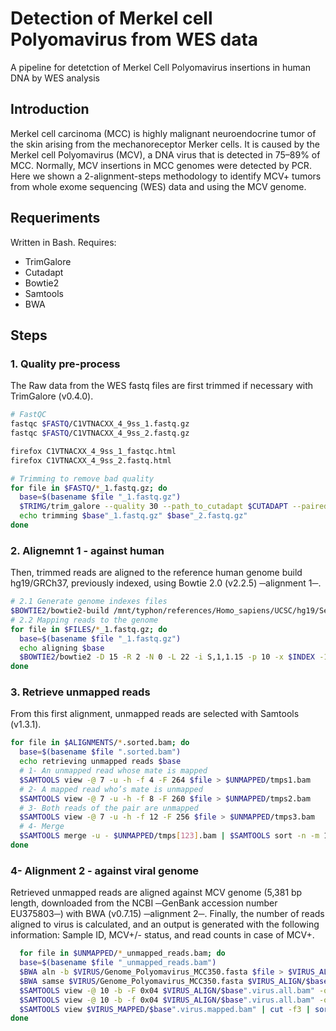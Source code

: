 # Detection of Merkel cell Polyomavirus from WES data
A pipeline for detetction of Merkel Cell Polyomavirus insertions in human DNA by WES analysis

## Introduction
Merkel cell carcinoma (MCC) is highly malignant neuroendocrine tumor of the skin arising from the mechanoreceptor Merker cells. It is caused by the Merkel cell Polyomavirus (MCV), a DNA virus that is detected in 75–89% of MCC. Normally, MCV insertions in MCC genomes were detected by PCR. Here we shown a 2-alignment-steps methodology to identify MCV+ tumors from whole exome sequencing (WES) data and using the MCV genome.

## Requeriments
Written in Bash.
Requires:
* TrimGalore
* Cutadapt
* Bowtie2
* Samtools
* BWA

## Steps
### 1. Quality pre-process
The Raw data from the WES fastq files are first trimmed if necessary with TrimGalore (v0.4.0).
```bash
# FastQC
fastqc $FASTQ/C1VTNACXX_4_9ss_1.fastq.gz
fastqc $FASTQ/C1VTNACXX_4_9ss_2.fastq.gz

firefox C1VTNACXX_4_9ss_1_fastqc.html
firefox C1VTNACXX_4_9ss_2.fastq.html

# Trimming to remove bad quality 
for file in $FASTQ/*_1.fastq.gz; do 
  base=$(basename $file "_1.fastq.gz")
  $TRIMG/trim_galore --quality 30 --path_to_cutadapt $CUTADAPT --paired --trim1 -o $TRIMMED $FASTQ"/"$base"_1.fastq.gz" $FASTQ"/"$base"_2.fastq.gz"
  echo trimming $base"_1.fastq.gz" $base"_2.fastq.gz" 
done
```
### 2.  Alignemnt 1 - against human
Then, trimmed reads are aligned to the reference human genome build hg19/GRCh37, previously indexed, using Bowtie 2.0 (v2.2.5) ─alignment 1─. 
```bash
# 2.1 Generate genome indexes files
$BOWTIE2/bowtie2-build /mnt/typhon/references/Homo_sapiens/UCSC/hg19/Sequence/WholeGenomeFasta/genome.fa REF/hg19.example
# 2.2 Mapping reads to the genome
for file in $FILES/*_1.fastq.gz; do
  base=$(basename $file "_1.fastq.gz")
  echo aligning $base
  $BOWTIE2/bowtie2 -D 15 -R 2 -N 0 -L 22 -i S,1,1.15 -p 10 -x $INDEX -1 $FILES/$base"_1.fastq.gz" -2 $FILES/$base"_2.fastq.gz" |  $SAMTOOLS view -bS - | $SAMTOOLS sort -m 1000000000 -O BAM -o $ALIGNMENTS/$base".sorted.bam"
done

```
### 3. Retrieve unmapped reads
From this first alignment, unmapped reads are selected with Samtools (v1.3.1).
```bash
for file in $ALIGNMENTS/*.sorted.bam; do
  base=$(basename $file ".sorted.bam")
  echo retrieving unmapped reads $base
  # 1- An unmapped read whose mate is mapped
  $SAMTOOLS view -@ 7 -u -h -f 4 -F 264 $file > $UNMAPPED/tmps1.bam
  # 2- A mapped read who’s mate is unmapped
  $SAMTOOLS view -@ 7 -u -h -f 8 -F 260 $file > $UNMAPPED/tmps2.bam
  # 3- Both reads of the pair are unmapped
  $SAMTOOLS view -@ 7 -u -h -f 12 -F 256 $file > $UNMAPPED/tmps3.bam
  # 4- Merge
  $SAMTOOLS merge -u - $UNMAPPED/tmps[123].bam | $SAMTOOLS sort -n -m 1000000000 -O BAM -o $UNMAPPED/$base"_unmapped_reads.bam"
done
```
### 4- Alignment 2 - against viral genome
Retrieved unmapped reads are aligned against MCV genome (5,381 bp length, downloaded from the NCBI ─GenBank accession number EU375803─) with BWA (v0.7.15) ─alignment 2─. Finally, the number of reads aligned to virus is calculated, and an output is generated with the following information: Sample ID, MCV+/- status, and read counts in case of MCV+.
```bash
  for file in $UNMAPPED/*_unmapped_reads.bam; do
  base=$(basename $file "_unmapped_reads.bam")
  $BWA aln -b $VIRUS/Genome_Polyomavirus_MCC350.fasta $file > $VIRUS_ALIGN/$base".virus.sai"
  $BWA samse $VIRUS/Genome_Polyomavirus_MCC350.fasta $VIRUS_ALIGN/$base".virus.sai" $file | $SAMTOOLS view - -bS -o $VIRUS_ALIGN/$base".virus.all.bam"
  $SAMTOOLS view -@ 10 -b -F 0x04 $VIRUS_ALIGN/$base".virus.all.bam" -o $VIRUS_MAPPED/$base".virus.mapped.bam"
  $SAMTOOLS view -@ 10 -b -f 0x04 $VIRUS_ALIGN/$base".virus.all.bam" -o $VIRUS_ALIGN/$base".virus.unmapped.bam"
  $SAMTOOLS view $VIRUS_MAPPED/$base".virus.mapped.bam" | cut -f3 | sort | uniq -c | awk -v file=$base -F'\t' 'BEGIN{OFS="\t"}{print file,$1,$2}' >> $RES/virus.read.counts.txt
done
```
